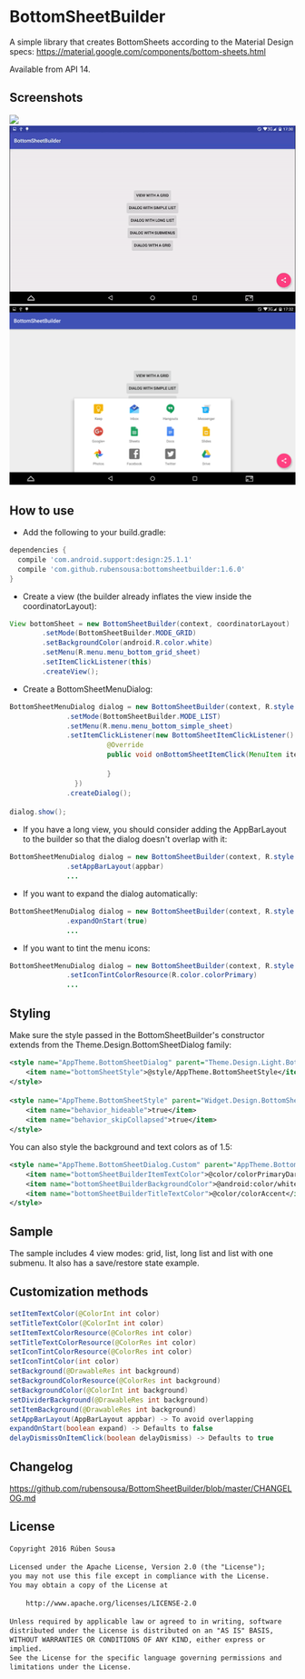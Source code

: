 # BottomSheetBuilder
A simple library that creates BottomSheets according to the Material Design specs: https://material.google.com/components/bottom-sheets.html

Available from API 14.

## Screenshots
<img src="screens/normal_demo.gif" width="350">

<img src="screens/tablet_demo.gif">

<img src="screens/tablet_grid.png">

## How to use

- Add the following to your build.gradle:
```groovy
dependencies {
  compile 'com.android.support:design:25.1.1'
  compile 'com.github.rubensousa:bottomsheetbuilder:1.6.0'
}
```

- Create a view (the builder already inflates the view inside the coordinatorLayout):
```java
View bottomSheet = new BottomSheetBuilder(context, coordinatorLayout)
        .setMode(BottomSheetBuilder.MODE_GRID)
        .setBackgroundColor(android.R.color.white)
        .setMenu(R.menu.menu_bottom_grid_sheet)
        .setItemClickListener(this)
        .createView();
```
- Create a BottomSheetMenuDialog:
```java
BottomSheetMenuDialog dialog = new BottomSheetBuilder(context, R.style.AppTheme_BottomSheetDialog)
              .setMode(BottomSheetBuilder.MODE_LIST)
              .setMenu(R.menu.menu_bottom_simple_sheet)
              .setItemClickListener(new BottomSheetItemClickListener() {
                        @Override
                        public void onBottomSheetItemClick(MenuItem item) {
                                
                        }
                })
              .createDialog();
              
dialog.show();
```
- If you have a long view, you should consider adding the AppBarLayout to the builder so that the dialog doesn't overlap with it:

```java
BottomSheetMenuDialog dialog = new BottomSheetBuilder(context, R.style.AppTheme_BottomSheetDialog)
              .setAppBarLayout(appbar)
              ...
```
- If you want to expand the dialog automatically:

```java
BottomSheetMenuDialog dialog = new BottomSheetBuilder(context, R.style.AppTheme_BottomSheetDialog)
              .expandOnStart(true)
              ...
```

- If you want to tint the menu icons:
```java
BottomSheetMenuDialog dialog = new BottomSheetBuilder(context, R.style.AppTheme_BottomSheetDialog)
              .setIconTintColorResource(R.color.colorPrimary)
              ...
```

## Styling

Make sure the style passed in the BottomSheetBuilder's constructor extends from the Theme.Design.BottomSheetDialog family:
```xml
<style name="AppTheme.BottomSheetDialog" parent="Theme.Design.Light.BottomSheetDialog">
    <item name="bottomSheetStyle">@style/AppTheme.BottomSheetStyle</item>
</style>

<style name="AppTheme.BottomSheetStyle" parent="Widget.Design.BottomSheet.Modal">
    <item name="behavior_hideable">true</item>
    <item name="behavior_skipCollapsed">true</item>
</style>
```

You can also style the background and text colors as of 1.5:
```xml
<style name="AppTheme.BottomSheetDialog.Custom" parent="AppTheme.BottomSheetDialog">
    <item name="bottomSheetBuilderItemTextColor">@color/colorPrimaryDark</item>
    <item name="bottomSheetBuilderBackgroundColor">@android:color/white</item>
    <item name="bottomSheetBuilderTitleTextColor">@color/colorAccent</item>
</style>
```
## Sample

The sample includes 4 view modes: grid, list, long list and list with one submenu.
It also has a save/restore state example.

## Customization methods
```java
setItemTextColor(@ColorInt int color)
setTitleTextColor(@ColorInt int color)
setItemTextColorResource(@ColorRes int color)
setTitleTextColorResource(@ColorRes int color)
setIconTintColorResource(@ColorRes int color)
setIconTintColor(int color)
setBackground(@DrawableRes int background)
setBackgroundColorResource(@ColorRes int background)
setBackgroundColor(@ColorInt int background)
setDividerBackground(@DrawableRes int background)
setItemBackground(@DrawableRes int background)
setAppBarLayout(AppBarLayout appbar) -> To avoid overlapping
expandOnStart(boolean expand) -> Defaults to false
delayDismissOnItemClick(boolean delayDismiss) -> Defaults to true
```

## Changelog

https://github.com/rubensousa/BottomSheetBuilder/blob/master/CHANGELOG.md

## License

    Copyright 2016 Rúben Sousa
    
    Licensed under the Apache License, Version 2.0 (the "License");
    you may not use this file except in compliance with the License.
    You may obtain a copy of the License at
    
        http://www.apache.org/licenses/LICENSE-2.0
    
    Unless required by applicable law or agreed to in writing, software
    distributed under the License is distributed on an "AS IS" BASIS,
    WITHOUT WARRANTIES OR CONDITIONS OF ANY KIND, either express or implied.
    See the License for the specific language governing permissions and
    limitations under the License.
